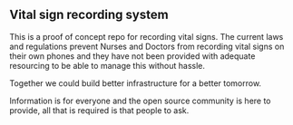 ## Vital sign recording system

This is a proof of concept repo for recording vital signs. The current laws and regulations prevent Nurses and Doctors from recording vital signs on their own phones and they have not been provided with adequate resourcing to be able to manage this without hassle.

Together we could build better infrastructure for a better tomorrow.

Information is for everyone and the open source community is here to provide, all that is required is that people to ask.

